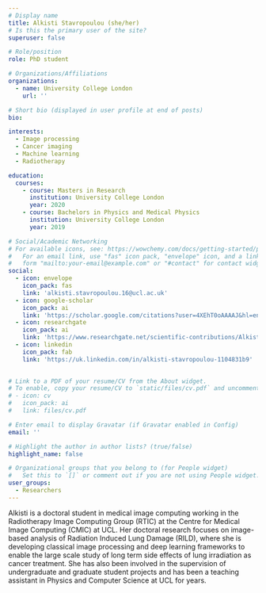 ```yaml
---
# Display name
title: Alkisti Stavropoulou (she/her)
# Is this the primary user of the site?
superuser: false

# Role/position
role: PhD student

# Organizations/Affiliations
organizations:
  - name: University College London
    url: ''

# Short bio (displayed in user profile at end of posts)
bio: 

interests:
  - Image processing
  - Cancer imaging
  - Machine learning
  - Radiotherapy

education:
  courses:
    - course: Masters in Research
      institution: University College London
      year: 2020
    - course: Bachelors in Physics and Medical Physics
      institution: University College London
      year: 2019

# Social/Academic Networking
# For available icons, see: https://wowchemy.com/docs/getting-started/page-builder/#icons
#   For an email link, use "fas" icon pack, "envelope" icon, and a link in the
#   form "mailto:your-email@example.com" or "#contact" for contact widget.
social:
  - icon: envelope
    icon_pack: fas
    link: 'alkisti.stavropoulou.16@ucl.ac.uk'
  - icon: google-scholar
    icon_pack: ai
    link: 'https://scholar.google.com/citations?user=4XEhT0oAAAAJ&hl=en'
  - icon: researchgate
    icon_pack: ai
    link: 'https://www.researchgate.net/scientific-contributions/Alkisti-Stavropoulou-2199259044'
  - icon: linkedin
    icon_pack: fab
    link: 'https://uk.linkedin.com/in/alkisti-stavropoulou-1104831b9'

    
# Link to a PDF of your resume/CV from the About widget.
# To enable, copy your resume/CV to `static/files/cv.pdf` and uncomment the lines below.
# - icon: cv
#   icon_pack: ai
#   link: files/cv.pdf

# Enter email to display Gravatar (if Gravatar enabled in Config)
email: ''

# Highlight the author in author lists? (true/false)
highlight_name: false

# Organizational groups that you belong to (for People widget)
#   Set this to `[]` or comment out if you are not using People widget.
user_groups:
  - Researchers
---
```


Alkisti is a doctoral student in medical image computing working in the Radiotherapy Image Computing Group (RTIC) at the Centre for Medical Image Computing (CMIC) at UCL. Her doctoral research focuses on image-based analysis of Radiation Induced Lung Damage (RILD), where she is developing classical image processing and deep learning frameworks to enable the large scale study of long term side effects of lung irradiation as cancer treatment. She has also been involved in the supervision of undergraduate and graduate student projects and has been a teaching assistant in Physics and Computer Science at UCL for years.
